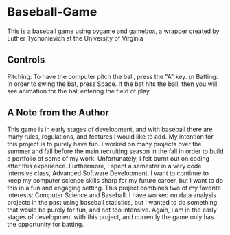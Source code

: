 # Baseball-Game
This is a baseball game using pygame and gamebox, a wrapper created by Luther Tychonievich at the University of Virginia

## Controls
Pitching: To have the computer pitch the ball, press the "A" key. \n
Batting: In order to swing the bat, press Space. If the bat hits the ball, then you will see animation for the ball entering the field of play

## A Note from the Author
This game is in early stages of development, and with baseball there are many rules, regulations, and features I would like to add. My intention for this project is to purely have fun. I worked on many projects over the summer and fall before the main recruiting season in the fall in order to build a portfolio of some of my work. Unfortunately, I felt burnt out on coding after this experience. Furthermore, I spent a semester in a very code intensive class, Advanced Software Development. I want to continue to keep my computer science skills sharp for my future career, but I want to do this in a fun and engaging setting. This project combines two of my favorite interests: Computer Science and Baseball. I have worked on data analysis projects in the past using baseball statistics, but I wanted to do something that would be purely for fun, and not too intensive. Again, I am in the early stages of development with this project, and currently the game only has the opportunity for batting. 
